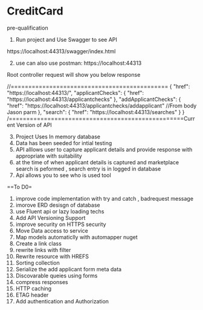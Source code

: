 # CreditCard
pre-qualification 

1. Run project and Use Swagger to see API 

https://localhost:44313/swagger/index.html

2. use can also use postman: https://localhost:44313

Root controller request will show you below response 

//=============================================
{
    "href": "https://localhost:44313/",
    "applicantChecks": {
        "href": "https://localhost:44313/applicantchecks"
    },
    "addApplicantChecks": {
        "href": "https://localhost:44313/applicantchecks/addapplicant"     //From body Jason parm
    },
    "search": {
        "href": "https://localhost:44313/searches"
    }
}
/==================================================Current Version of API

3. Project Uses In memory database 
4. Data has been seeded for intial testing 
5. API alllows user to capture applicant details and provide response with appropriate with suitability
6. at the time of when applicant details is captured and marketplace search is peformed , search entry is in logged in database 
7. Api allows you to see who is used tool 

==To D0=
1. improve code implementation with try and catch , badrequest message 
2. imorove ERD desisgn of database 
3. use Fluent api or lazy loading techs
4. Add API Versioning Support 
5. improve security on HTTPS security 
6. Move Data access to service 
7. Map models automaticlly with automapper nuget
8. Create a link class 
9. rewrite links with filter 
10. Rewrite resource with HREFS
11. Sorting collection 
12. Serialize the add applicant form meta data 
13. Discovarable queies using forms 
14. compress responses 
15. HTTP caching 
16. ETAG header 
17. Add authentication and Authorization


